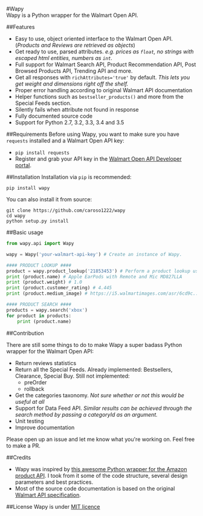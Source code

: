 #Wapy      
Wapy is a Python wrapper for the Walmart Open API.

##Features
* Easy to use, object oriented interface to the Walmart Open API. (*Products and Reviews are retrieved as objects*)
* Get ready to use, parsed attributes. *e.g. prices as `float`, no strings with escaped html entities, numbers as `int`.*
* Full support for Walmart Search API, Product Recommendation API, Post Browsed Products API, Trending API and more.
* Get all responses with `richAttributes='true'` by default. *This lets you get weight and dimensions right off the shelf.*
* Proper error handling according to original Walmart API documentation
* Helper functions such as `bestseller_products()` and more from the Special Feeds section.
* Silently fails when attribute not found in response
* Fully documented source code
* Support for Python 2.7, 3.2, 3.3, 3.4 and 3.5

##Requirements
Before using Wapy, you want to make sure you have `requests` installed and a Walmart Open API key:

* `pip install requests`
* Register and grab your API key in the [Walmart Open API Developer portal](https://developer.walmartlabs.com/).

##Installation
Installation via `pip` is recommended:
```
pip install wapy
```

You can also install it from source:
```
git clone https://github.com/caroso1222/wapy
cd wapy
python setup.py install
```

##Basic usage
```Python
from wapy.api import Wapy

wapy = Wapy('your-walmart-api-key') # Create an instance of Wapy.

#### PRODUCT LOOKUP ####
product = wapy.product_lookup('21853453') # Perform a product lookup using the item ID.
print (product.name) # Apple EarPods with Remote and Mic MD827LLA
print (product.weight) # 1.0
print (product.customer_rating) # 4.445
print (product.medium_image) # https://i5.walmartimages.com/asr/6cd9c...

#### PRODUCT SEARCH ####
products = wapy.search('xbox')
for product in products:
    print (product.name)
```

##Contribution

There are still some things to do to make Wapy a super badass Python wrapper for the Walmart Open API:
* Return reviews statistics
* Return all the Special Feeds. Already implemented: Bestsellers, Clearance, Special Buy. Still not implemented:
  * preOrder
  * rollback
* Get the categories taxonomy. *Not sure whether or not this would be useful at all*
* Support for Data Feed API. *Similar results can be achieved through the search method by passing a categoryId as an argument.*
* Unit testing
* Improve documentation

Please open up an issue and let me know what you're working on. Feel free to make a PR.

##Credits
- Wapy was inspired by [this awesome Python wrapper for the Amazon product API](https://github.com/yoavaviram/python-amazon-simple-product-api). I took from it some of the code structure, several design parameters and best practices.
- Most of the source code documentation is based on the original [Walmart API specification](https://developer.walmartlabs.com/docs).

##License
Wapy is under [MIT licence](https://opensource.org/licenses/mit-license.php)
